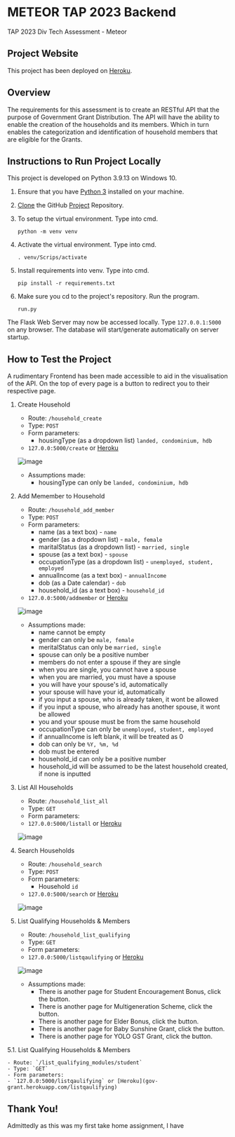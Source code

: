 # METEOR TAP 2023 Backend

TAP 2023 Div Tech Assessment - Meteor


## Project Website

This project has been deployed on [Heroku](https://gov-grant.herokuapp.com/).


## Overview

The requirements for this assessment is to create an RESTful API that the purpose of Government Grant Distribution. 
The API will have the ability to enable the creation of the households and its members.
Which in turn enables the categorization and identification of household members that are eligible for the Grants.


## Instructions to Run Project Locally

This project is developed on Python 3.9.13 on Windows 10.

1.	Ensure that you have [Python 3](https://www.python.org/downloads/) installed on your machine. 

2.	[Clone](https://docs.github.com/en/repositories/creating-and-managing-repositories/cloning-a-repository) the GitHub [Project](https://github.com/Rrikochet/METEOR-TAP-2023-Backend.git) Repository.

3.	To setup the virtual environment. Type into cmd.

	`python -m venv venv`
	
	
4. 	Activate the virtual environment. Type into cmd.

	`. venv/Scrips/activate`
	
	
5.	Install requirements into venv. Type into cmd.

	`pip install -r requirements.txt`


6.	Make sure you cd to the project's repository. Run the program.

	`run.py`
	
	
The Flask Web Server may now be accessed locally. Type `127.0.0.1:5000` on any browser.
The database will start/generate automatically on server startup.


## How to Test the Project

A rudimentary Frontend has been made accessible to aid in the visualisation of the API.
On the top of every page is a button to redirect you to their respective page.

1. 	Create Household 

	- Route: `/household_create`
	- Type: `POST`
	- Form parameters: 
	 	- housingType (as a dropdown list) `landed, condominium, hdb`
	- `127.0.0:5000/create` or [Heroku](gov-grant.herokuapp.com/create)

	![image](https://user-images.githubusercontent.com/103415859/192133563-5bec007f-a3c0-4c34-9475-1345cc6f90b0.png)

	- Assumptions made:
		- housingType can only be `landed, condominium, hdb`

2.	Add Memember to Household

	- Route: `/household_add_member`
	- Type: `POST`
	- Form parameters: 
	 	- name (as a text box) - `name`
	 	- gender (as a dropdown list) - `male, female`
	 	- maritalStatus (as a dropdown list) - `married, single`
	 	- spouse (as a text box) - `spouse`
	 	- occupationType (as a dropdown list) - `unemployed, student, employed`
	 	- annualIncome (as a text box) - `annualIncome`
	 	- dob (as a Date calendar) - `dob`
	 	- household_id (as a text box) - `household_id`
	- `127.0.0:5000/addmember` or [Heroku](gov-grant.herokuapp.com/addmember)

	![image](https://user-images.githubusercontent.com/103415859/192134289-d49e46c4-b6e0-41c0-bf31-7dfbdc12cca0.png)

	- Assumptions made:
		- name cannot be empty
		- gender can only be `male, female`
		- meritalStatus can only be `married, single`
		- spouse can only be a positive number
		- members do not enter a spouse if they are single
		- when you are single, you cannot have a spouse
		- when you are married, you must have a spouse
		- you will have your spouse's id, automatically
		- your spouse will have your id, automatically
		- if you input a spouse, who is already taken, it wont be allowed
		- if you input a spouse, who already has another spouse, it wont be allowed
		- you and your spouse must be from the same household
		- occupationType can only be `unemployed, student, employed`
		- if annualIncome is left blank, it will be treated as 0
		- dob can only be `%Y, %m, %d`
		- dob must be entered
		- household_id can only be a positive number
		- household_id will be assumed to be the latest household created, if none is inputted

3. 	List All Households

	- Route: `/household_list_all`
	- Type: `GET`
	- Form parameters: 
	- `127.0.0:5000/listall` or [Heroku](gov-grant.herokuapp.com/listall)

	![image](https://user-images.githubusercontent.com/103415859/192136081-1ddfdb06-a1f0-4b26-bb28-06770d927b61.png)



4. 	Search Households

	- Route: `/household_search`
	- Type: `POST`
	- Form parameters: 
	 	- Household `id`
	- `127.0.0:5000/search` or [Heroku](gov-grant.herokuapp.com/search)

	![image](https://user-images.githubusercontent.com/103415859/192136218-6fc99ff2-df7a-4440-acaf-936f3909f20a.png)


5. 	List Qualifying Households & Members

	- Route: `/household_list_qualifying`
	- Type: `GET`
	- Form parameters: 
	- `127.0.0:5000/listqaulifying` or [Heroku](gov-grant.herokuapp.com/listqaulifying)

	![image](https://user-images.githubusercontent.com/103415859/192136287-6c3849f0-4458-43a3-9a83-381883e74ca3.png)

	- Assumptions made:
		- There is another page for Student Encouragement Bonus, click the button.
		- There is another page for Multigeneration Scheme, click the button.
		- There is another page for Elder Bonus, click the button.
		- There is another page for Baby Sunshine Grant, click the button.
		- There is another page for YOLO GST Grant, click the button.

5.1. 	List Qualifying Households & Members

	- Route: `/list_qualifying_modules/student`
	- Type: `GET`
	- Form parameters: 
	- `127.0.0:5000/listqaulifying` or [Heroku](gov-grant.herokuapp.com/listqaulifying)

	





## Thank You!

Admittedly as this was my first take home assignment, I have 
